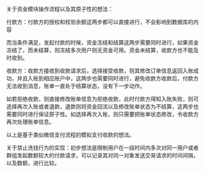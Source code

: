 关于资金模块操作流程以及其原子性的想法：

​			付款方：付款方的授权和校验余额这两步都可以直接进行，不会影响到数据库的内容

而当条件满足，发起付款的时候，资金冻结和结算这两步需要同时进行，如果资金冻结了，而未结算，则冻结多次用户则无资金可用。资金未结算，收款方也不能及时收到。

​		收款方：收款方接收到收款请求后，选择接受收款，则其修改订单信息返回入账成功，并且入账到相应账户中，这两步也需要同时进行，避免收款方收款后，付款方无法收到消息，账单一直处于结算状态，没有下一步动作。 

​     如若拒绝收款，则直接修改账单信息为拒绝收款，此时付款方得知入账失败，则可选择再次入账或者退款，退款则将资金回流以及修改账单状态为不结算，这两步也需要同时进行保证原子性。如选择再次入账，则只需要把账单状态修改，令收款方再次处理账单信息。

以上是基于类似微信支付流程的模拟支付收款的想法。





关于禁止洗钱行为的实现：初步想法是限制用户在一段时间内多次对同一用户或者群组发起数额较大的付款请求，可以记录其对同一对象发送交易请求的时间间隔，以及数额，进行比较。